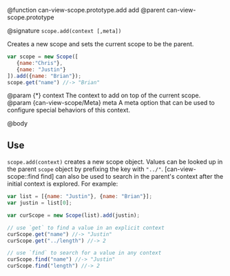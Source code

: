 @function can-view-scope.prototype.add add
@parent can-view-scope.prototype

@signature `scope.add(context [,meta])`

Creates a new scope and sets the current scope to be the parent.

```js
var scope = new Scope([
   {name:"Chris"},
   {name: "Justin"}
]).add({name: "Brian"});
scope.get("name") //-> "Brian"
```

@param {*} context The context to add on top of the current scope.
@param {can-view-scope/Meta} meta A meta option that can be used to configure special behaviors of this context.

@body

## Use

`scope.add(context)` creates a new scope object. Values can be looked up in the parent `scope` object by prefixing the key with `"../"`. [can-view-scope::find find] can also be used to search in the parent's context after the initial context is explored. For example:

```js
var list = [{name: "Justin"}, {name: "Brian"}];
var justin = list[0];

var curScope = new Scope(list).add(justin);

// use `get` to find a value in an explicit context
curScope.get("name") //-> "Justin"
curScope.get("../length") //-> 2

// use `find` to search for a value in any context
curScope.find("name") //-> "Justin"
curScope.find("length") //-> 2
```
